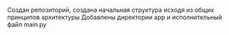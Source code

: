 Создан репозиторий, создана начальная структура исходя из общих принципов архитектуры
Добавлены директории app и исполнительный файл main.py